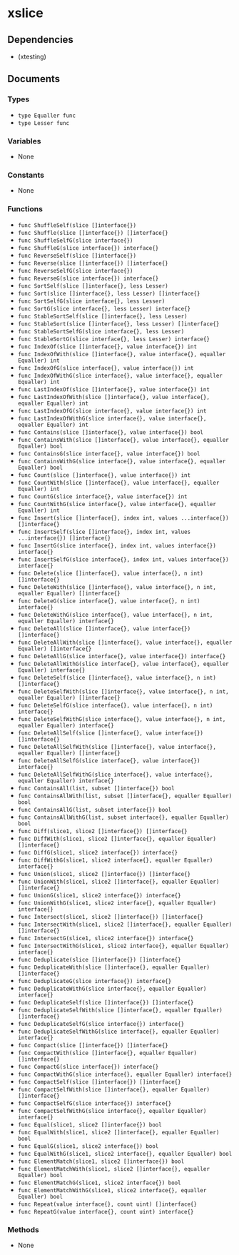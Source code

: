 # xslice

## Dependencies

+ (xtesting)

## Documents

### Types

+ `type Equaller func`
+ `type Lesser func`

### Variables

+ None

### Constants

+ None

### Functions

+ `func ShuffleSelf(slice []interface{})`
+ `func Shuffle(slice []interface{}) []interface{}`
+ `func ShuffleSelfG(slice interface{})`
+ `func ShuffleG(slice interface{}) interface{}`
+ `func ReverseSelf(slice []interface{})`
+ `func Reverse(slice []interface{}) []interface{}`
+ `func ReverseSelfG(slice interface{})`
+ `func ReverseG(slice interface{}) interface{}`
+ `func SortSelf(slice []interface{}, less Lesser)`
+ `func Sort(slice []interface{}, less Lesser) []interface{}`
+ `func SortSelfG(slice interface{}, less Lesser)`
+ `func SortG(slice interface{}, less Lesser) interface{}`
+ `func StableSortSelf(slice []interface{}, less Lesser)`
+ `func StableSort(slice []interface{}, less Lesser) []interface{}`
+ `func StableSortSelfG(slice interface{}, less Lesser)`
+ `func StableSortG(slice interface{}, less Lesser) interface{}`
+ `func IndexOf(slice []interface{}, value interface{}) int`
+ `func IndexOfWith(slice []interface{}, value interface{}, equaller Equaller) int`
+ `func IndexOfG(slice interface{}, value interface{}) int`
+ `func IndexOfWithG(slice interface{}, value interface{}, equaller Equaller) int`
+ `func LastIndexOf(slice []interface{}, value interface{}) int`
+ `func LastIndexOfWith(slice []interface{}, value interface{}, equaller Equaller) int`
+ `func LastIndexOfG(slice interface{}, value interface{}) int`
+ `func LastIndexOfWithG(slice interface{}, value interface{}, equaller Equaller) int`
+ `func Contains(slice []interface{}, value interface{}) bool`
+ `func ContainsWith(slice []interface{}, value interface{}, equaller Equaller) bool`
+ `func ContainsG(slice interface{}, value interface{}) bool`
+ `func ContainsWithG(slice interface{}, value interface{}, equaller Equaller) bool`
+ `func Count(slice []interface{}, value interface{}) int`
+ `func CountWith(slice []interface{}, value interface{}, equaller Equaller) int`
+ `func CountG(slice interface{}, value interface{}) int`
+ `func CountWithG(slice interface{}, value interface{}, equaller Equaller) int`
+ `func Insert(slice []interface{}, index int, values ...interface{}) []interface{}`
+ `func InsertSelf(slice []interface{}, index int, values ...interface{}) []interface{}`
+ `func InsertG(slice interface{}, index int, values interface{}) interface{}`
+ `func InsertSelfG(slice interface{}, index int, values interface{}) interface{}`
+ `func Delete(slice []interface{}, value interface{}, n int) []interface{}`
+ `func DeleteWith(slice []interface{}, value interface{}, n int, equaller Equaller) []interface{}`
+ `func DeleteG(slice interface{}, value interface{}, n int) interface{}`
+ `func DeleteWithG(slice interface{}, value interface{}, n int, equaller Equaller) interface{}`
+ `func DeleteAll(slice []interface{}, value interface{}) []interface{}`
+ `func DeleteAllWith(slice []interface{}, value interface{}, equaller Equaller) []interface{}`
+ `func DeleteAllG(slice interface{}, value interface{}) interface{}`
+ `func DeleteAllWithG(slice interface{}, value interface{}, equaller Equaller) interface{}`
+ `func DeleteSelf(slice []interface{}, value interface{}, n int) []interface{}`
+ `func DeleteSelfWith(slice []interface{}, value interface{}, n int, equaller Equaller) []interface{}`
+ `func DeleteSelfG(slice interface{}, value interface{}, n int) interface{}`
+ `func DeleteSelfWithG(slice interface{}, value interface{}, n int, equaller Equaller) interface{}`
+ `func DeleteAllSelf(slice []interface{}, value interface{}) []interface{}`
+ `func DeleteAllSelfWith(slice []interface{}, value interface{}, equaller Equaller) []interface{}`
+ `func DeleteAllSelfG(slice interface{}, value interface{}) interface{}`
+ `func DeleteAllSelfWithG(slice interface{}, value interface{}, equaller Equaller) interface{}`
+ `func ContainsAll(list, subset []interface{}) bool`
+ `func ContainsAllWith(list, subset []interface{}, equaller Equaller) bool`
+ `func ContainsAllG(list, subset interface{}) bool`
+ `func ContainsAllWithG(list, subset interface{}, equaller Equaller) bool`
+ `func Diff(slice1, slice2 []interface{}) []interface{}`
+ `func DiffWith(slice1, slice2 []interface{}, equaller Equaller) []interface{}`
+ `func DiffG(slice1, slice2 interface{}) interface{}`
+ `func DiffWithG(slice1, slice2 interface{}, equaller Equaller) interface{}`
+ `func Union(slice1, slice2 []interface{}) []interface{}`
+ `func UnionWith(slice1, slice2 []interface{}, equaller Equaller) []interface{}`
+ `func UnionG(slice1, slice2 interface{}) interface{}`
+ `func UnionWithG(slice1, slice2 interface{}, equaller Equaller) interface{}`
+ `func Intersect(slice1, slice2 []interface{}) []interface{}`
+ `func IntersectWith(slice1, slice2 []interface{}, equaller Equaller) []interface{}`
+ `func IntersectG(slice1, slice2 interface{}) interface{}`
+ `func IntersectWithG(slice1, slice2 interface{}, equaller Equaller) interface{}`
+ `func Deduplicate(slice []interface{}) []interface{}`
+ `func DeduplicateWith(slice []interface{}, equaller Equaller) []interface{}`
+ `func DeduplicateG(slice interface{}) interface{}`
+ `func DeduplicateWithG(slice interface{}, equaller Equaller) interface{}`
+ `func DeduplicateSelf(slice []interface{}) []interface{}`
+ `func DeduplicateSelfWith(slice []interface{}, equaller Equaller) []interface{}`
+ `func DeduplicateSelfG(slice interface{}) interface{}`
+ `func DeduplicateSelfWithG(slice interface{}, equaller Equaller) interface{}`
+ `func Compact(slice []interface{}) []interface{}`
+ `func CompactWith(slice []interface{}, equaller Equaller) []interface{}`
+ `func CompactG(slice interface{}) interface{}`
+ `func CompactWithG(slice interface{}, equaller Equaller) interface{}`
+ `func CompactSelf(slice []interface{}) []interface{}`
+ `func CompactSelfWith(slice []interface{}, equaller Equaller) []interface{}`
+ `func CompactSelfG(slice interface{}) interface{}`
+ `func CompactSelfWithG(slice interface{}, equaller Equaller) interface{}`
+ `func Equal(slice1, slice2 []interface{}) bool`
+ `func EqualWith(slice1, slice2 []interface{}, equaller Equaller) bool`
+ `func EqualG(slice1, slice2 interface{}) bool`
+ `func EqualWithG(slice1, slice2 interface{}, equaller Equaller) bool`
+ `func ElementMatch(slice1, slice2 []interface{}) bool`
+ `func ElementMatchWith(slice1, slice2 []interface{}, equaller Equaller) bool`
+ `func ElementMatchG(slice1, slice2 interface{}) bool`
+ `func ElementMatchWithG(slice1, slice2 interface{}, equaller Equaller) bool`
+ `func Repeat(value interface{}, count uint) []interface{}`
+ `func RepeatG(value interface{}, count uint) interface{}`

### Methods

+ None
